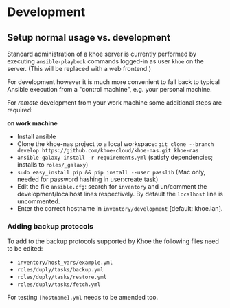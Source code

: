 
Development
=============

## Setup normal usage vs. development

Standard administration of a khoe server is currently performed by executing `ansible-playbook` commands logged-in as user `khoe` on the server. (This will be replaced with a web frontend.)

For development however it is much more convenient to fall back to typical Ansible execution from a "control machine", e.g. your personal machine.

For *remote* development from your work machine some additional steps are required:

**on work machine**

- Install ansible
- Clone the khoe-nas project to a local workspace: `git clone --branch develop https://github.com/khoe-cloud/khoe-nas.git khoe-nas`
- `ansible-galaxy install -r requirements.yml` (satisfy dependencies; installs to `roles/_galaxy`)
- `sudo easy_install pip && pip install --user passlib` (Mac only, needed for password hashing in user:create task)
- Edit the file `ansible.cfg`: search for `inventory` and un/comment the  development/localhost lines respectively. By default the `localhost` line is uncommented.
- Enter the correct hostname in `inventory/development` [default: khoe.lan].

### Adding backup protocols

To add to the backup protocols supported by Khoe the following files need to be edited:

- `inventory/host_vars/example.yml`
- `roles/duply/tasks/backup.yml`
- `roles/duply/tasks/restore.yml`
- `roles/duply/tasks/fetch.yml`

For testing `[hostname].yml` needs to be amended too.
